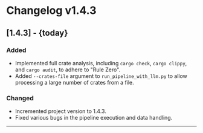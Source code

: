 # Changelog v1.4.3

## [1.4.3] - {today}

### Added
- Implemented full crate analysis, including `cargo check`, `cargo clippy`, and `cargo audit`, to adhere to "Rule Zero".
- Added `--crates-file` argument to `run_pipeline_with_llm.py` to allow processing a large number of crates from a file.

### Changed
- Incremented project version to 1.4.3.
- Fixed various bugs in the pipeline execution and data handling.

--- 